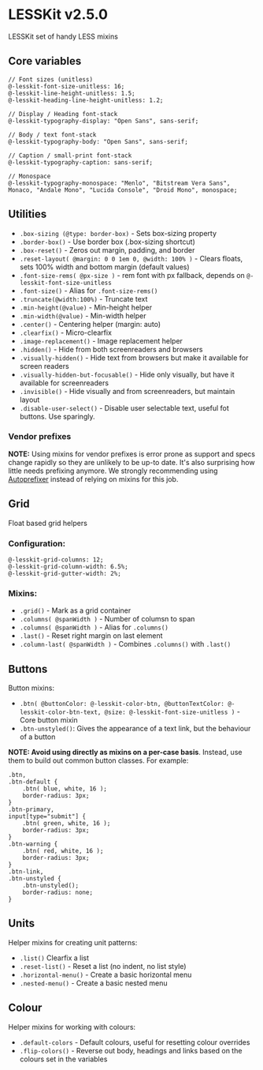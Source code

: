 # LESSKit v2.5.0

LESSKit set of handy LESS mixins

## Core variables

    // Font sizes (unitless)
    @-lesskit-font-size-unitless: 16;
    @-lesskit-line-height-unitless: 1.5;
    @-lesskit-heading-line-height-unitless: 1.2;

    // Display / Heading font-stack
    @-lesskit-typography-display: "Open Sans", sans-serif;

    // Body / text font-stack
    @-lesskit-typography-body: "Open Sans", sans-serif;

    // Caption / small-print font-stack
    @-lesskit-typography-caption: sans-serif;

    // Monospace
    @-lesskit-typography-monospace: "Menlo", "Bitstream Vera Sans", Monaco, "Andale Mono", "Lucida Console", "Droid Mono", monospace;

## Utilities

* `.box-sizing (@type: border-box)` - Sets box-sizing property
* `.border-box()` - Use border box (.box-sizing shortcut)
* `.box-reset()` - Zeros out margin, padding, and border
* `.reset-layout( @margin: 0 0 1em 0, @width: 100% )` - Clears floats, sets 100% width and bottom margin (default values)
* `.font-size-rems( @px-size )` - rem font with px fallback, depends on `@-lesskit-font-size-unitless`
* `.font-size()` - Alias for `.font-size-rems()`
* `.truncate(@width:100%)` - Truncate text
* `.min-height(@value)` - Min-height helper
* `.min-width(@value)` - Min-width helper
* `.center()` - Centering helper (margin: auto)
* `.clearfix()` - Micro-clearfix
* `.image-replacement()` - Image replacement helper
* `.hidden()` - Hide from both screenreaders and browsers
* `.visually-hidden()` - Hide text from browsers but make it available for screen readers
* `.visually-hidden-but-focusable()` - Hide only visually, but have it available for screenreaders
* `.invisible()` - Hide visually and from screenreaders, but maintain layout
* `.disable-user-select()` - Disable user selectable text, useful fot buttons. Use sparingly.

### Vendor prefixes

**NOTE:** Using mixins for vendor prefixes is error prone as support and specs change rapidly so they are unlikely to be up-to date. It's also surprising how little needs prefixing anymore. We strongly recommending using [Autoprefixer](https://github.com/ai/autoprefixer) instead of relying on mixins for this job.

## Grid

Float based grid helpers

### Configuration:

    @-lesskit-grid-columns: 12;
    @-lesskit-grid-column-width: 6.5%;
    @-lesskit-grid-gutter-width: 2%;

### Mixins:

* `.grid()` - Mark as a grid container
* `.columns( @spanWidth )` - Number of columsn to span
* `.columns( @spanWidth )` - Alias for `.columns()`
* `.last()` - Reset right margin on last element
* `.column-last( @spanWidth )` - Combines `.columns()` with `.last()`

## Buttons

Button mixins:

* `.btn( @buttonColor: @-lesskit-color-btn, @buttonTextColor: @-lesskit-color-btn-text, @size: @-lesskit-font-size-unitless )` - Core button mixin
* `.btn-unstyled()`: Gives the appearance of a text link, but the behaviour of a button

**NOTE: Avoid using directly as mixins on a per-case basis**. Instead, use them to build out common button classes. For example:

    .btn,
    .btn-default {
        .btn( blue, white, 16 );
        border-radius: 3px;
    }
    .btn-primary,
    input[type="submit"] {
        .btn( green, white, 16 );
        border-radius: 3px;
    }
    .btn-warning {
        .btn( red, white, 16 );
        border-radius: 3px;
    }
    .btn-link,
    .btn-unstyled {
        .btn-unstyled();
        border-radius: none;
    }

## Units

Helper mixins for creating unit patterns:

* `.list()` Clearfix a list
* `.reset-list()` - Reset a list (no indent, no list style)
* `.horizontal-menu()` - Create a basic horizontal menu
* `.nested-menu()` - Create a basic nested menu

## Colour

Helper mixins for working with colours:

* `.default-colors` - Default colours, useful for resetting colour overrides
* `.flip-colors()` - Reverse out body, headings and links based on the colours set in the variables
